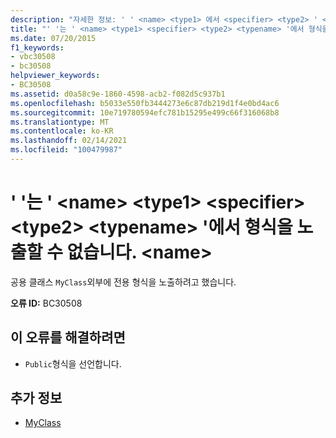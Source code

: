 ```yaml
---
description: "자세한 정보: ' ' <name> <type1> 에서 <specifier> <type2> ' <typename> '에 형식을 노출할 수 없습니다. <name>"
title: "' '는 ' <name> <type1> <specifier> <type2> <typename> '에서 형식을 노출할 수 없습니다. <name>"
ms.date: 07/20/2015
f1_keywords:
- vbc30508
- bc30508
helpviewer_keywords:
- BC30508
ms.assetid: d0a58c9e-1860-4598-acb2-f082d5c937b1
ms.openlocfilehash: b5033e550fb3444273e6c87db219d1f4e0bd4ac6
ms.sourcegitcommit: 10e719780594efc781b15295e499c66f316068b8
ms.translationtype: MT
ms.contentlocale: ko-KR
ms.lasthandoff: 02/14/2021
ms.locfileid: "100479987"
---
```

# <a name="name-cannot-expose-type-type1-in-specifier-type2-typename-through-name"></a>' '는 ' \<name> \<type1> \<specifier> \<type2> \<typename> '에서 형식을 노출할 수 없습니다. \<name>

공용 클래스 `MyClass`외부에 전용 형식을 노출하려고 했습니다.  
  
 **오류 ID:** BC30508  
  
## <a name="to-correct-this-error"></a>이 오류를 해결하려면  
  
- `Public`형식을 선언합니다.  
  
## <a name="see-also"></a>추가 정보

- [MyClass](../programming-guide/program-structure/me-my-mybase-and-myclass.md#myclass)
